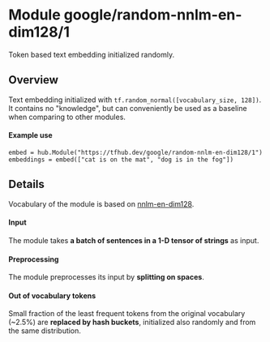 # Module google/random-nnlm-en-dim128/1
Token based text embedding initialized randomly.

<!-- language: en -->
<!-- asset-path: legacy -->
<!-- module-type: text-embedding -->
<!-- task: text-embedding -->
<!-- network-architecture: nnlm -->
<!-- fine-tunable: false -->
<!-- format: hub -->


## Overview

Text embedding initialized with `tf.random_normal([vocabulary_size, 128])`. It
contains no "knowledge", but can conveniently be used as a baseline when
comparing to other modules.

#### Example use
```
embed = hub.Module("https://tfhub.dev/google/random-nnlm-en-dim128/1")
embeddings = embed(["cat is on the mat", "dog is in the fog"])
```

## Details
Vocabulary of the module is based on
[nnlm-en-dim128](https://tfhub.dev/google/nnlm-en-dim128/1).

#### Input
The module takes **a batch of sentences in a 1-D tensor of strings** as input.

#### Preprocessing
The module preprocesses its input by **splitting on spaces**.

#### Out of vocabulary tokens
Small fraction of the least frequent tokens from the original vocabulary (~2.5%)
are **replaced by hash buckets**, initialized also randomly and from the same
distribution.
